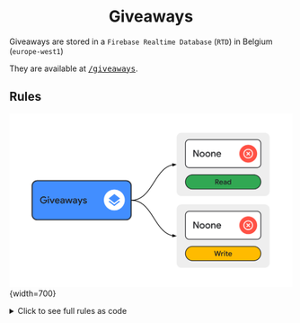 <div align='center'>
    <h1><b>Giveaways</b></h1>
</div>

Giveaways are stored in a `Firebase Realtime Database` (`RTD`) in Belgium (`europe-west1`)

They are available at [<kbd>/giveaways</kbd>](https://rahneil-n3-co-default-rtdb.europe-west1.firebasedatabase.app/giveaways).


## Rules

![rules](./rules.svg "Rules"){width=700}

<details><summary>Click to see full rules as code</summary>
<br/>

```
".read": false,
".write": false
```
</details>
